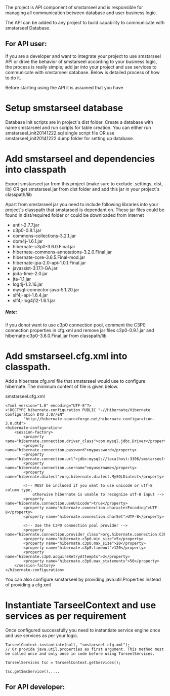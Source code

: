 The project is API component of smstarseel and is responsible for managing all communication between database and user business logic.

The API can be added to any project to build capability to communicate with smstarseel Database.

For API user:
------------
If you are a developer and want to integrate your project to use smstarseel API or drive the behavior of smstarseel according to your business logic, the process is really simple; add jar into your project and use services to communicate with smstarseel database. Below is detailed process of how to do it.

Before starting using the API it is assumed that you have 

# Setup smstarseel database
Database init scripts are in project`s dist folder. Create a database with name smstarseel and run scripts for table creation. You can either run smstarseel_init20141222.sql single script file OR use smstarseel_init20141222 dump folder for setting up database.

# Add smstarseel and dependencies into classpath
Export smstarseel jar from this project (make sure to exclude .settings, dist, lib) OR get smstarseel.jar from dist folder and add this jar in your project`s classpath/lib 

Apart from smstarseel jar you need to include following libraries into your project`s classpath that smstarseel is dependant on. These jar files could be found in dist/required folder or could be downloaded from internet

- antlr-2.7.7.jar
- c3p0-0.9.1.jar
- commons-collections-3.2.1.jar
- dom4j-1.6.1.jar
- hibernate-c3p0-3.6.0.Final.jar
- hibernate-commons-annotations-3.2.0.Final.jar
- hibernate-core-3.6.5.Final-mod.jar
- hibernate-jpa-2.0-api-1.0.1.Final.jar
- javassist-3.17.1-GA.jar
- joda-time-2.0.jar
- jta-1.1.jar
- log4j-1.2.16.jar
- mysql-connector-java-5.1.20.jar
- slf4j-api-1.6.4.jar
- slf4j-log4j12-1.6.1.jar

##### Note: 
if you donot want to use c3p0 connection pool, comment the C3P0 connection properties in cfg.xml and remove jar files c3p0-0.9.1.jar and hibernate-c3p0-3.6.0.Final.jar from classpath/lib

# Add smstarseel.cfg.xml into classpath. 
Add a hibernate cfg.xml file that smstarseel would use to configure hibernate. The minimum content of file is given below.

smstarseel.cfg.xml
```
<?xml version="1.0" encoding="UTF-8"?>
<!DOCTYPE hibernate-configuration PUBLIC "-//Hibernate/Hibernate Configuration DTD 3.0//EN"
		"http://hibernate.sourceforge.net/hibernate-configuration-3.0.dtd">
<hibernate-configuration>
	<session-factory>
		<property name="hibernate.connection.driver_class">com.mysql.jdbc.Driver</property>
		<property name="hibernate.connection.password">mypassword</property>
		<property name="hibernate.connection.url">jdbc:mysql://localhost:3306/smstarseel</property>
		<property name="hibernate.connection.username">myusername</property>
		<property name="hibernate.dialect">org.hibernate.dialect.MySQLDialect</property>

		<!-- MUST be included if you want to use unicode or utf-8 column type, 
			otherwise hibernate is unable to recognize utf-8 input -->
		<property name="hibernate.connection.useUnicode">true</property>
		<property name="hibernate.connection.characterEncoding">UTF-8</property>
		<property name="hibernate.connection.charSet">UTF-8</property>

		<!-- Use the C3P0 connection pool provider -->
		<property name="hibernate.connection.provider_class">org.hibernate.connection.C3P0ConnectionProvider</property>
		<property name="hibernate.c3p0.min_size">5</property>
		<property name="hibernate.c3p0.max_size">20</property>
		<property name="hibernate.c3p0.timeout">120</property>
		<property name="hibernate.c3p0.acquireRetryAttempts">3</property>
		<property name="hibernate.c3p0.max_statements">50</property>
	</session-factory>
</hibernate-configuration>
```

You can also configure smstarseel by providing java.util.Properties instead of providing a cfg.xml

# Instantiate TarseelContext and use services as per requirement
Once configured successfully you need to instantiate service engine once and use services as per your logic.

```
TarseelContext.instantiate(null, "smstarseel.cfg.xml"); 
// Or provide java.util.properties as first argument. This method must be called once and only once in code before using TarseelServices.

TarseelServices tsc = TarseelContext.getServices();

tsc.getSmsService().....
```

For API developer:
-----------------


